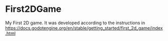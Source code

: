 # First2DGame
My First 2D game. It was developed according to the instructions in https://docs.godotengine.org/en/stable/getting_started/first_2d_game/index.html
